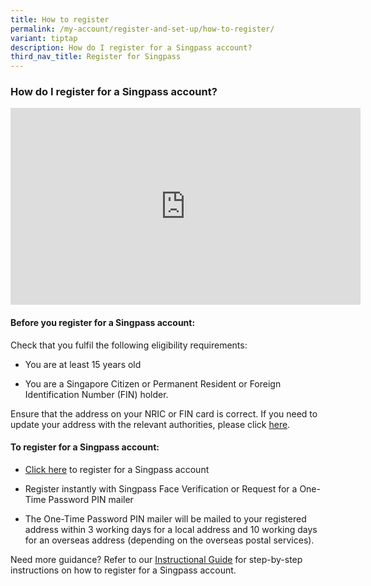```yaml
---
title: How to register
permalink: /my-account/register-and-set-up/how-to-register/
variant: tiptap
description: How do I register for a Singpass account?
third_nav_title: Register for Singpass
---
```

<h3>How do I register for a Singpass account?</h3>
<div class="iframe-wrapper">
<iframe height="315" width="560" allowfullscreen="true" frameborder="0" src="https://www.youtube.com/embed/exCzf_6llbM?si=4vR89jBxZCjGM7qx"></iframe>
</div>
<h4>Before you register for a Singpass account:</h4>
<p>Check that you fulfil the following eligibility requirements:</p>
<ul data-tight="true" class="tight">
<li>
<p>You are at least 15 years old</p>
</li>
<li>
<p>You are a Singapore Citizen or Permanent Resident or Foreign Identification
Number (FIN) holder.</p>
</li>
</ul>
<p>Ensure that the address on your NRIC or FIN card is correct. If you need
to update your address with the relevant authorities, please click <a href="https://www.ica.gov.sg/documents/ic/update_residential_address" class="MuiTypography-root MuiLink-root MuiLink-underlineHover jss157 MuiTypography-colorPrimary" rel="noreferrer" target="_blank">here</a>.</p>
<h4>To register for a Singpass account:</h4>
<ul data-tight="true" class="tight">
<li>
<p><a href="https://www.singpass.gov.sg/home/ui/register/instructions" rel="noopener noreferrer nofollow" target="_blank">Click here</a> to
register for a Singpass account</p>
</li>
<li>
<p>Register instantly with Singpass Face Verification or Request for a One-Time
Password PIN mailer</p>
</li>
<li>
<p>The One-Time Password PIN mailer will be mailed to your registered address
within 3 working days for a local address and 10 working days for an overseas
address (depending on the overseas postal services).</p>
</li>
</ul>
<p>Need more guidance? Refer to our <a href="https://go.gov.sg/singpass-guides" rel="noopener" target="_blank"><u>Instructional Guide</u></a> for
step-by-step instructions on how to register for a Singpass account.&nbsp;</p>
<p></p>
